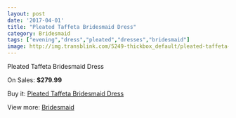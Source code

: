 ```yaml
---
layout: post
date: '2017-04-01'
title: "Pleated Taffeta Bridesmaid Dress"
category: Bridesmaid
tags: ["evening","dress","pleated","dresses","bridesmaid"]
image: http://img.transblink.com/5249-thickbox_default/pleated-taffeta-bridesmaid-dress.jpg
---
```

Pleated Taffeta Bridesmaid Dress

On Sales: **$279.99**
<a href="https://www.transblink.com/en/bridesmaid/1663-pleated-taffeta-bridesmaid-dress.html"><amp-img layout="responsive" width="600" height="600" src="//img.transblink.com/5249-thickbox_default/pleated-taffeta-bridesmaid-dress.jpg" alt="Pleated Taffeta Bridesmaid Dress 0" /></a>
<a href="https://www.transblink.com/en/bridesmaid/1663-pleated-taffeta-bridesmaid-dress.html"><amp-img layout="responsive" width="600" height="600" src="//img.transblink.com/5250-thickbox_default/pleated-taffeta-bridesmaid-dress.jpg" alt="Pleated Taffeta Bridesmaid Dress 1" /></a>

Buy it: [Pleated Taffeta Bridesmaid Dress](https://www.transblink.com/en/bridesmaid/1663-pleated-taffeta-bridesmaid-dress.html "Pleated Taffeta Bridesmaid Dress")

View more: [Bridesmaid](https://www.transblink.com/en/4-bridesmaid "Bridesmaid")